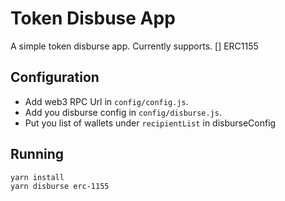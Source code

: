 
# Token Disbuse App

A simple token disburse app. Currently supports.
[] ERC1155


## Configuration
* Add web3 RPC Url in `config/config.js`.
* Add you disburse config in `config/disburse.js`.
* Put you list of wallets under `recipientList` in disburseConfig


## Running
```
yarn install
yarn disburse erc-1155
```